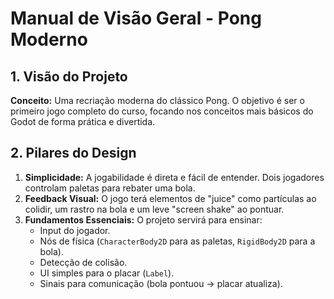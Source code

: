# Manual de Visão Geral - Pong Moderno

## 1. Visão do Projeto

**Conceito:** Uma recriação moderna do clássico Pong. O objetivo é ser o primeiro jogo completo do curso, focando nos conceitos mais básicos do Godot de forma prática e divertida.

## 2. Pilares do Design

1.  **Simplicidade:** A jogabilidade é direta e fácil de entender. Dois jogadores controlam paletas para rebater uma bola.
2.  **Feedback Visual:** O jogo terá elementos de "juice" como partículas ao colidir, um rastro na bola e um leve "screen shake" ao pontuar.
3.  **Fundamentos Essenciais:** O projeto servirá para ensinar:
    *   Input do jogador.
    *   Nós de física (`CharacterBody2D` para as paletas, `RigidBody2D` para a bola).
    *   Detecção de colisão.
    *   UI simples para o placar (`Label`).
    *   Sinais para comunicação (bola pontuou -> placar atualiza).
